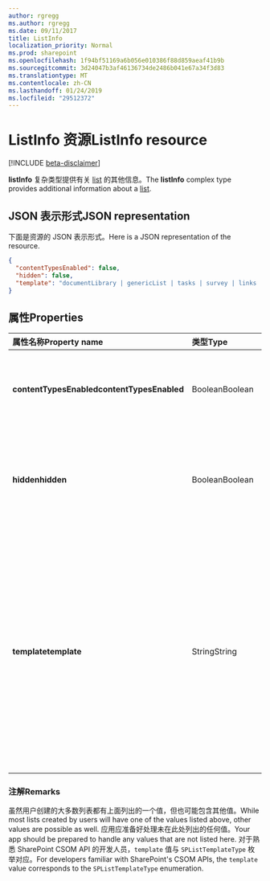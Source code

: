```yaml
---
author: rgregg
ms.author: rgregg
ms.date: 09/11/2017
title: ListInfo
localization_priority: Normal
ms.prod: sharepoint
ms.openlocfilehash: 1f94bf51169a6b056e010386f88d859aeaf41b9b
ms.sourcegitcommit: 3d24047b3af46136734de2486b041e67a34f3d83
ms.translationtype: MT
ms.contentlocale: zh-CN
ms.lasthandoff: 01/24/2019
ms.locfileid: "29512372"
---
```

# <a name="listinfo-resource"></a><span data-ttu-id="c9e9b-102">ListInfo 资源</span><span class="sxs-lookup"><span data-stu-id="c9e9b-102">ListInfo resource</span></span>

[!INCLUDE [beta-disclaimer](../../includes/beta-disclaimer.md)]

<span data-ttu-id="c9e9b-103">**listInfo** 复杂类型提供有关 [list][] 的其他信息。</span><span class="sxs-lookup"><span data-stu-id="c9e9b-103">The **listInfo** complex type provides additional information about a [list][].</span></span>

[list]: list.md

## <a name="json-representation"></a><span data-ttu-id="c9e9b-105">JSON 表示形式</span><span class="sxs-lookup"><span data-stu-id="c9e9b-105">JSON representation</span></span>

<span data-ttu-id="c9e9b-106">下面是资源的 JSON 表示形式。</span><span class="sxs-lookup"><span data-stu-id="c9e9b-106">Here is a JSON representation of the resource.</span></span>

<!-- {
  "blockType": "resource",
  "optionalProperties": [
  ],
  "@odata.type": "microsoft.graph.listInfo"
}-->

```json
{
  "contentTypesEnabled": false,
  "hidden": false,
  "template": "documentLibrary | genericList | tasks | survey | links | announcements | contacts | ..."
}
```

## <a name="properties"></a><span data-ttu-id="c9e9b-107">属性</span><span class="sxs-lookup"><span data-stu-id="c9e9b-107">Properties</span></span>

| <span data-ttu-id="c9e9b-108">属性名称</span><span class="sxs-lookup"><span data-stu-id="c9e9b-108">Property name</span></span>           | <span data-ttu-id="c9e9b-109">类型</span><span class="sxs-lookup"><span data-stu-id="c9e9b-109">Type</span></span>    | <span data-ttu-id="c9e9b-110">说明</span><span class="sxs-lookup"><span data-stu-id="c9e9b-110">Description</span></span>
|:------------------------|:--------|:------------------------------------------------
| <span data-ttu-id="c9e9b-111">**contentTypesEnabled**</span><span class="sxs-lookup"><span data-stu-id="c9e9b-111">**contentTypesEnabled**</span></span> | <span data-ttu-id="c9e9b-112">Boolean</span><span class="sxs-lookup"><span data-stu-id="c9e9b-112">Boolean</span></span> | <span data-ttu-id="c9e9b-113">如果为 `true`，则表明已为此列表启用内容类型。</span><span class="sxs-lookup"><span data-stu-id="c9e9b-113">If `true`, indicates that content types are enabled for this list.</span></span>
| <span data-ttu-id="c9e9b-114">**hidden**</span><span class="sxs-lookup"><span data-stu-id="c9e9b-114">**hidden**</span></span>              | <span data-ttu-id="c9e9b-115">Boolean</span><span class="sxs-lookup"><span data-stu-id="c9e9b-115">Boolean</span></span> | <span data-ttu-id="c9e9b-116">如果为 `true`，则表明该列表通常在 SharePoint 用户体验中不可见。</span><span class="sxs-lookup"><span data-stu-id="c9e9b-116">If `true`, indicates that the list is not normally visible in the SharePoint user experience.</span></span>
| <span data-ttu-id="c9e9b-117">**template**</span><span class="sxs-lookup"><span data-stu-id="c9e9b-117">**template**</span></span>            | <span data-ttu-id="c9e9b-118">String</span><span class="sxs-lookup"><span data-stu-id="c9e9b-118">String</span></span>  | <span data-ttu-id="c9e9b-119">一个枚举值，表示创建列表时使用的基本列表模板。</span><span class="sxs-lookup"><span data-stu-id="c9e9b-119">An enumerated value that represents the base list template used in creating the list.</span></span> <span data-ttu-id="c9e9b-120">可能的值包括 `documentLibrary`、`genericList`、`task`、`survey`、`announcements`、`contacts` 等。</span><span class="sxs-lookup"><span data-stu-id="c9e9b-120">Possible values include `documentLibrary`, `genericList`, `task`, `survey`, `announcements`, `contacts`, and more.</span></span>

### <a name="remarks"></a><span data-ttu-id="c9e9b-121">注解</span><span class="sxs-lookup"><span data-stu-id="c9e9b-121">Remarks</span></span>

<span data-ttu-id="c9e9b-122">虽然用户创建的大多数列表都有上面列出的一个值，但也可能包含其他值。</span><span class="sxs-lookup"><span data-stu-id="c9e9b-122">While most lists created by users will have one of the values listed above, other values are possible as well.</span></span>
<span data-ttu-id="c9e9b-123">应用应准备好处理未在此处列出的任何值。</span><span class="sxs-lookup"><span data-stu-id="c9e9b-123">Your app should be prepared to handle any values that are not listed here.</span></span>
<span data-ttu-id="c9e9b-124">对于熟悉 SharePoint CSOM API 的开发人员，`template` 值与 `SPListTemplateType` 枚举对应。</span><span class="sxs-lookup"><span data-stu-id="c9e9b-124">For developers familiar with SharePoint's CSOM APIs, the `template` value corresponds to the `SPListTemplateType` enumeration.</span></span>

<!-- uuid: 8fcb5dbc-d5aa-4681-8e31-b001d5168d79
2015-10-25 14:57:30 UTC -->
<!--
{
  "type": "#page.annotation",
  "description": "",
  "keywords": "",
  "section": "documentation",
  "tocPath": "",
  "suppressions": [
    "Error: /api-reference/beta/resources/listinfo.md:\r\n      Exception processing links.\r\n    System.ArgumentException: Link Definition was null. Link text: !INCLUDE [beta-disclaimer](../../includes/beta-disclaimer.md)\r\n      at ApiDoctor.Validation.DocFile.get_LinkDestinations()\r\n      at ApiDoctor.Validation.DocSet.ValidateLinks(Boolean includeWarnings, String[] relativePathForFiles, IssueLogger issues, Boolean requireFilenameCaseMatch, Boolean printOrphanedFiles)"
  ]
}
-->
